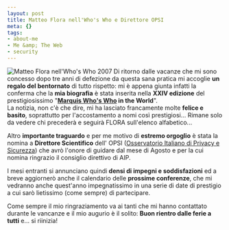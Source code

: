 ```yaml
--- 
layout: post
title: Matteo Flora nell'Who's Who e Direttore OPSI
meta: {}
tags: 
- about-me
- Me &amp; The Web
- security
---
```

![Matteo Flora nell'Who's Who 2007](http://www.lastknight.com/download/20060824_who.gif)
Di ritorno dalle vacanze che mi sono concesso dopo tre anni di defezione da questa sana pratica mi accoglie **un regalo del bentornato** di tutto rispetto: mi è appena giunta infatti la conferma che la **mia biografia** è stata inserita nella **XXIV edizione** del prestigiosissimo "**[Marquis Who's Who](http://www.marquiswhoswho.com/) in the World**".  
La notizia, non c'è che dire, mi ha lasciato francamente molte **felice e basito**, soprattutto per l'accostamento a nomi così prestigiosi... Rimane solo da vedere chi precederà e seguirà FLORA sull'elenco alfabetico...  

Altro **importante traguardo** e per me motivo di **estremo orgoglio** è stata la nomina a **Direttore Scientifico** dell' OPSI ([Osservatorio Italiano di Privacy e Sicurezza](http://opsi.aipnet.it)) che avrò l'onore di guidare dal mese di Agosto e per la cui nomina ringrazio il consiglio direttivo di AIP.  

I mesi entranti si annunciano quindi **densi di impegni e soddisfazioni** ed a breve aggiornerò anche il calendario delle **prossime conferenze**, che mi vedranno anche quest'anno impegnatissimo in una serie di date di prestigio a cui sarò lietissimo (come sempre) di partecipare.  

Come sempre il mio ringraziamento va ai tanti che mi hanno contattato durante le vancanze e il mio augurio è il solito: **Buon rientro dalle ferie a tutti** e... si riinizia! 
